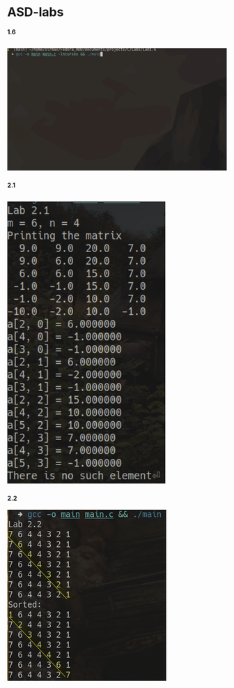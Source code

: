 # ASD-labs

#### 1.6
![woops smth went wrong](https://github.com/erotourtes/ASD-labs/blob/main/1.6/Peek%202022-11-20%2012-18.gif)
---
#### 2.1
![woops smth went wrong](https://github.com/erotourtes/ASD-labs/blob/main/2.1/BinarySearchExample.png)
---
#### 2.2
![woops smth went wrong](https://github.com/erotourtes/ASD-labs/blob/main/2.2/InsertionSort.png)
